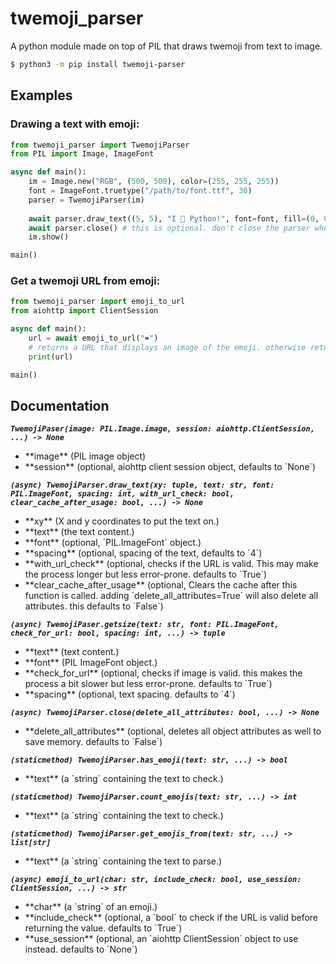 # twemoji_parser
A python module made on top of PIL that draws twemoji from text to image.<br>
```sh
$ python3 -m pip install twemoji-parser
```

## Examples
### Drawing a text with emoji:
```py
from twemoji_parser import TwemojiParser
from PIL import Image, ImageFont

async def main():
    im = Image.new("RGB", (500, 500), color=(255, 255, 255))
    font = ImageFont.truetype("/path/to/font.ttf", 30)
    parser = TwemojiParser(im)
    
    await parser.draw_text((5, 5), "I 💖 Python!", font=font, fill=(0, 0, 0))
    await parser.close() # this is optional. don't close the parser when you are not finished.
    im.show()

main()
```
### Get a twemoji URL from emoji:
```py
from twemoji_parser import emoji_to_url
from aiohttp import ClientSession

async def main():
    url = await emoji_to_url("❤️")
	# returns a URL that displays an image of the emoji. otherwise returns the same text.
    print(url)

main()
```

## Documentation

***`TwemojiPaser(image: PIL.Image.image, session: aiohttp.ClientSession, ...) -> None`***<br>
<ul>
<li>**image** (PIL image object)
<li>**session** (optional, aiohttp client session object, defaults to `None`)
</ul>

***`(async) TwemojiParser.draw_text(xy: tuple, text: str, font: PIL.ImageFont, spacing: int, with_url_check: bool, clear_cache_after_usage: bool, ...) -> None`***<br>
<ul>
<li>**xy** (X and y coordinates to put the text on.)</li>
<li>**text** (the text content.)</li>
<li>**font** (optional, `PIL.ImageFont` object.)</li>
<li>**spacing** (optional, spacing of the text, defaults to `4`)</li>
<li>**with_url_check** (optional, checks if the URL is valid. This may make the process longer but less error-prone. defaults to `True`)</li>
<li>**clear_cache_after_usage** (optional, Clears the cache after this function is called. adding `delete_all_attributes=True` will also delete all attributes. this defaults to `False`)</li>
</ul>

***`(async) TwemojiPaser.getsize(text: str, font: PIL.ImageFont, check_for_url: bool, spacing: int, ...) -> tuple`***<br>
<ul>
<li>**text** (text content.)</li>
<li>**font** (PIL ImageFont object.)</li>
<li>**check_for_url** (optional, checks if image is valid. this makes the process a bit slower but less error-prone. defaults to `True`)</li>
<li>**spacing** (optional, text spacing. defaults to `4`)</li>
</ul>

***`(async) TwemojiParser.close(delete_all_attributes: bool, ...) -> None`***<br>
<ul><li>**delete_all_attributes** (optional, deletes all object attributes as well to save memory. defaults to `False`)</li></ul>

***`(staticmethod) TwemojiParser.has_emoji(text: str, ...) -> bool`***<br>
<ul><li>**text** (a `string` containing the text to check.)</li></ul>

***`(staticmethod) TwemojiParser.count_emojis(text: str, ...) -> int`***<br>
<ul><li>**text** (a `string` containing the text to check.)</li></ul>

***`(staticmethod) TwemojiParser.get_emojis_from(text: str, ...) -> list[str]`***<br>
<ul><li>**text** (a `string` containing the text to parse.)</li></ul>

***`(async) emoji_to_url(char: str, include_check: bool, use_session: ClientSession, ...) -> str`***<br>
<ul>
<li>**char** (a `string` of an emoji.)<br>
<li>**include_check** (optional, a `bool` to check if the URL is valid before returning the value. defaults to `True`)<br>
<li>**use_session** (optional, an `aiohttp ClientSession` object to use instead. defaults to `None`)<br>
</ul>
